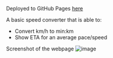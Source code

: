 Deployed to GitHub Pages [here](https://kisen123.github.io/SpeedConverter/)

A basic speed converter that is able to:
- Convert km/h to min:km
- Show ETA for an average pace/speed

Screenshot of the webpage
![image](https://github.com/user-attachments/assets/22ceeb35-a0d6-483b-93e3-e4a76926f830)

